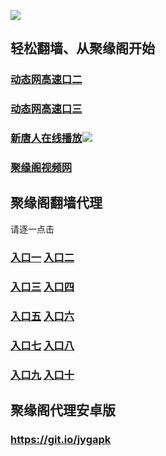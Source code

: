 
![](https://raw.githubusercontent.com/hao369/a/master/j.jpg)



## 轻松翻墙、从聚缘阁开始



###  [动态网高速口二](https://x.co/ddg)


###  [动态网高速口三](https://x.co/ddf)





###  [新唐人在线播放]( https://cmlm3qmcy4.execute-api.us-east-2.amazonaws.com/v2)![](https://raw.githubusercontent.com/hao369/a/master/benzoutuijian.gif)

###  [聚缘阁视频网](https://dca4hqir96.execute-api.ap-southeast-1.amazonaws.com/tv2)







## 聚缘阁翻墙代理 

请逐一点击

### **[入口一](https://s3.amazonaws.com/dtw/jyg.html)** **[入口二](https://s3.ap-northeast-2.amazonaws.com/haojyg/jyg.html)**

### **[入口三](https://s3-ap-southeast-1.amazonaws.com/jyg4/jyg.html)**  **[入口四](https://s3-ap-northeast-1.amazonaws.com/jyg9/jyg.html)**

### **[入口五](https://s3.ap-south-1.amazonaws.com/jyg5/jyg.html)**  **[入口六](https://s3-us-west-2.amazonaws.com/jyg7/jyg.html)**


###  **[入口七](https://s3-us-west-1.amazonaws.com/jyg6/jyg.html)**  **[入口八](https://s3-eu-west-1.amazonaws.com/jyg8/jyg.html)**


###  **[入口九](https://s3.eu-central-1.amazonaws.com/jyg3/jyg.html)**  **[入口十](https://s3-ap-southeast-2.amazonaws.com/jyg1/jyg.html)**

##  聚缘阁代理安卓版

### https://git.io/jygapk


